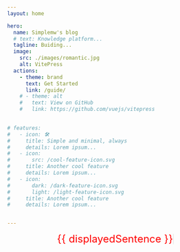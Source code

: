 ```yaml
---
layout: home

hero:
  name: Simplemw's blog
  # text: Knowledge platform...
  tagline: Buiding...
  image:
    src: ./images/romantic.jpg
    alt: VitePress
  actions:
    - theme: brand
      text: Get Started
      link: /guide/
    # - theme: alt
    #   text: View on GitHub
    #   link: https://github.com/vuejs/vitepress

      
# features:
#   - icon: 🛠️
#     title: Simple and minimal, always
#     details: Lorem ipsum...
#   - icon:
#       src: /cool-feature-icon.svg
#     title: Another cool feature
#     details: Lorem ipsum...
#   - icon:
#       dark: /dark-feature-icon.svg
#       light: /light-feature-icon.svg
#     title: Another cool feature
#     details: Lorem ipsum...


---
```


<style>
    /* 主页自定义颜色 */
    :root {
        --vp-home-hero-name-color: transparent;
        --vp-home-hero-name-background: -webkit-linear-gradient(120deg, #bd34fe, #41d1ff);
    }
    .container {
      display: flex;
      flex-direction: row;
    }

    .main {
      order: 1;
    }

    .image {
      order: 2;
    }
</style>


<div>
  <div class="typewriter">
    {{ displayedSentence }}
    <span class="cursor"></span>
  </div>
</div>

<script>
export default {
  data() {
    return {
      sentences: [
        "To see the world,", 
        "things dangerous to come to,", 
        "to see behind walls,to draw closer,",
        "things dangerous to come to,", 
        "to find each other and to feel,",
        "that is the purpose of life."
      ],
      currentSentenceIndex: 0,
      currentCount: 0,
      isDeleting: false,
      typingSpeed: 100, // 打字速度，单位为毫秒
      deletingSpeed: 35 // 删除速度，单位为毫秒
    };
  },
  mounted() {
    this.type();
  },
  methods: {
    type() {
      const currentSentence = this.sentences[this.currentSentenceIndex];
      if (this.isDeleting) {
        if (this.currentCount > 0) {
          this.currentCount--;
          setTimeout(this.type, this.deletingSpeed);
        } else {
          this.isDeleting = false;
          this.currentSentenceIndex++;
          if (this.currentSentenceIndex >= this.sentences.length) {
            this.currentSentenceIndex = 0;
          }
          setTimeout(this.type, this.typingSpeed);
        }
      } else {
        if (this.currentCount < currentSentence.length) {
          this.currentCount++;
          setTimeout(this.type, this.typingSpeed);
        } else {
          this.isDeleting = true;
          setTimeout(this.type, this.typingSpeed);
        }
      }
    }
  },
  computed: {
    displayedSentence() {
      const currentSentence = this.sentences[this.currentSentenceIndex];
      if (this.isDeleting) {
        return currentSentence.slice(0, this.currentCount);
      } else {
        return currentSentence.slice(0, this.currentCount + 1);
      }
    }
  }
};
</script>


<style>
.typewriter {
  display: flex;
  justify-content: center;
  align-items: center;
  color: red;
  font-size: 24px;
}

.cursor {
  display: inline-block;
  vertical-align: middle;
  width: 2px;
  height: 24px;
  background-color: black;
  animation: blink 0.8s infinite;
}

@keyframes blink {
  0% {
    opacity: 0;
  }
  50% {
    opacity: 1;
  }
  100% {
    opacity: 0;
  }
}
</style>




